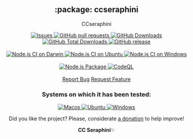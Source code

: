 <p align="center">
 <h2 align="center">:package: ccseraphini</h2>
 <p align="center">CCseraphini</p>
  <p align="center">
    <a href="https://github.com/NicolasLopes7/ccseraphini-npx/issues">
      <img alt="Issues" src="https://img.shields.io/github/issues/NicolasLopes7/ccseraphini-npx?style=flat&color=336791" />
    </a>
    <a href="https://github.com/NicolasLopes7/ccseraphini-npx/pulls">
      <img alt="GitHub pull requests" src="https://img.shields.io/github/issues-pr/NicolasLopes7/ccseraphini-npx?style=flat&color=336791" />
    </a>
     <a href="https://github.com/NicolasLopes7/ccseraphini-npx">
      <img alt="GitHub Downloads" src="https://img.shields.io/npm/dw/ts-npm-package-boilerplate?style=flat&color=336791" />
    </a>
    <a href="https://github.com/NicolasLopes7/ccseraphini-npx">
      <img alt="GitHub Total Downloads" src="https://img.shields.io/npm/dt/ts-npm-package-boilerplate?color=336791&label=Total%20downloads" />
    </a>
 <a href="https://github.com/NicolasLopes7/ccseraphini-npx">
      <img alt="GitHub release" src="https://img.shields.io/github/release/NicolasLopes7/ccseraphini-npx.svg?style=flat&color=336791" />
    </a>
    <br />
    <br />
 <a href="https://github.com/NicolasLopes7/ccseraphini-npx/actions/workflows/node.js-macos.yml">
      <img alt="Node.js CI on Darwin" src="https://github.com/NicolasLopes7/ccseraphini-npx/actions/workflows/node.js-macos.yml/badge.svg" />
    </a>
  <a href="https://github.com/NicolasLopes7/ccseraphini-npx/actions/workflows/node.js-ubuntu.yml">
      <img alt="Node.js CI on Ubuntu" src="https://github.com/NicolasLopes7/ccseraphini-npx/actions/workflows/node.js-ubuntu.yml/badge.svg" />
    </a>
 <a href="https://github.com/NicolasLopes7/ccseraphini-npx/actions/workflows/node.js-windows.yml">
      <img alt="Node.js CI on Windows" src="https://github.com/NicolasLopes7/ccseraphini-npx/actions/workflows/node.js-windows.yml/badge.svg" />
    </a>
    <br />
    <br />
 <a href="https://github.com/NicolasLopes7/ccseraphini-npx/actions/workflows/npm-publish.yml">
      <img alt="Node.js Package" src="https://github.com/NicolasLopes7/ccseraphini-npx/actions/workflows/npm-publish.yml/badge.svg" />
    </a>
 <a href="https://github.com/NicolasLopes7/ccseraphini-npx/actions/workflows/codeql-analysis.yml">
      <img alt="CodeQL" src="https://github.com/NicolasLopes7/ccseraphini-npx/actions/workflows/codeql-analysis.yml/badge.svg?style=flat&color=336791" />
    </a>
    <br />
    <br />
  <a href="https://github.com/NicolasLopes7/ccseraphini-npx/issues/new/choose">Report Bug</a>
  <a href="https://github.com/NicolasLopes7/ccseraphini-npx/issues/new/choose">Request Feature</a>
  </p>
 <h3 align="center">Systems on which it has been tested:</h3>
 <p align="center">
   <a href="https://www.apple.com/br/macos/">
      <img alt="Macos" src="https://img.shields.io/badge/mac%20os-000000?style=for-the-badge&logo=apple&logoColor=white&style=flat" />
    </a>
    <a href="https://ubuntu.com/download">
      <img alt="Ubuntu" src="https://img.shields.io/badge/Ubuntu-E95420?style=for-the-badge&logo=ubuntu&logoColor=white&style=flat" />
    </a>
    <a href="https://www.microsoft.com/pt-br/windows/">
      <img alt="Windows" src="https://img.shields.io/badge/Windows-0078D6?style=for-the-badge&logo=windows&logoColor=white&style=flat" />
    </a>
  </p>
<p align="center">Did you like the project? Please, considerate <a href="https://www.patreon.com/sibelius/">a donation</a> to help improve!</p>

<p align="center"><strong>CC Seraphini</strong>✨</p>

